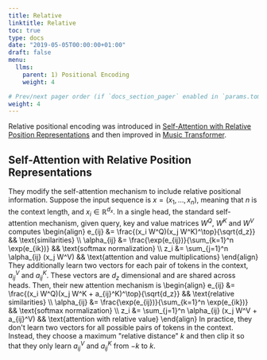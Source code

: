 ```yaml
---
title: Relative
linktitle: Relative
toc: true
type: docs
date: "2019-05-05T00:00:00+01:00"
draft: false
menu:
  llms:
    parent: 1) Positional Encoding
    weight: 4

# Prev/next pager order (if `docs_section_pager` enabled in `params.toml`)
weight: 4
---
```

Relative positional encoding was introduced in [Self-Attention with Relative Position Representations](https://arxiv.org/pdf/1803.02155) and then improved in [Music Transformer](https://arxiv.org/abs/1809.04281).

## Self-Attention with Relative Position Representations
They modify the self-attention mechanism to include relative positional information. Suppose the input sequence is $x = (x_1, \ldots, x_n)$, meaning that $n$ is the context length, and $x_i\in\mathbb{R}^{d_x}$. In a single head, the standard self-attention mechanism, given query, key and value matrices $W^Q$, $W^K$ and $W^V$ computes
\begin{align}
    e_{ij} &= \frac{(x_i W^Q)(x_j W^K)^\top}{\sqrt{d_z}} && \text{similarities} \\\\
    \alpha_{ij} &= \frac{\exp(e_{ij})}{\sum_{k=1}^n \exp(e_{ik})} && \text{softmax normalization} \\\\
    z_i &= \sum_{j=1}^n \alpha_{ij} (x_j W^V) && \text{attention and value multiplications}
\end{align}
They additionally learn two vectors for each pair of tokens in the context, $a_{ij}^V$ and $a_{ij}^K$. These vectors are $d_z$ dimensional and are shared across heads. Then, their new attention mechanism is
\begin{align}
    e_{ij} &= \frac{(x_i W^Q)(x_j W^K + a_{ij}^K)^\top}{\sqrt{d_z}} && \text{relative similarities} \\\\
    \alpha_{ij} &= \frac{\exp(e_{ij})}{\sum_{k=1}^n \exp(e_{ik})} && \text{softmax normalization} \\\\
    z_i &= \sum_{j=1}^n \alpha_{ij} (x_j W^V + a_{ij}^V) && \text{attention with relative value}
\end{align}
In practice, they don't learn two vectors for all possible pairs of tokens in the context. Instead, they choose a maximum "relative distance" $k$ and then clip it so that they only learn $a_{ij}^V$ and $a_{ij}^K$ from $-k$ to $k$.

